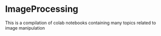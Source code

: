 # ImageProcessing

This is a compilation of colab notebooks containing many topics related to image manipulation
